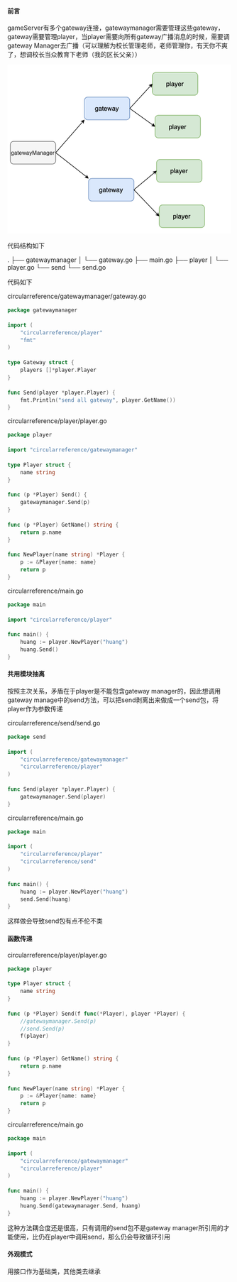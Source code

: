 #### 前言

gameServer有多个gateway连接，gatewaymanager需要管理这些gateway，gateway需要管理player，当player需要向所有gateway广播消息的时候，需要调gateway Manager去广播（可以理解为校长管理老师，老师管理你，有天你不爽了，想调校长当众教育下老师（我的区长父亲））

![image-20210324164419972](image-20210324164419972.png)

代码结构如下

.
├── gatewaymanager
│   └── gateway.go
├── main.go
├── player
│   └── player.go
└── send
    └── send.go

代码如下

circularreference/gatewaymanager/gateway.go

```go
package gatewaymanager

import (
	"circularreference/player"
	"fmt"
)

type Gateway struct {
	players []*player.Player
}

func Send(player *player.Player) {
	fmt.Println("send all gateway", player.GetName())
}
```

circularreference/player/player.go

```go
package player

import "circularreference/gatewaymanager"

type Player struct {
	name string
}

func (p *Player) Send() {
	gatewaymanager.Send(p)
}

func (p *Player) GetName() string {
	return p.name
}

func NewPlayer(name string) *Player {
	p := &Player{name: name}
	return p
}
```

circularreference/main.go

```go
package main

import "circularreference/player"

func main() {
	huang := player.NewPlayer("huang")
	huang.Send()
}

```

#### 共用模块抽离

按照主次关系，矛盾在于player是不能包含gateway manager的，因此想调用gateway manage中的send方法，可以把send剥离出来做成一个send包，将player作为参数传递

circularreference/send/send.go

```go
package send

import (
	"circularreference/gatewaymanager"
	"circularreference/player"
)

func Send(player *player.Player) {
	gatewaymanager.Send(player)
}
```

circularreference/main.go

```go
package main

import (
	"circularreference/player"
	"circularreference/send"
)

func main() {
	huang := player.NewPlayer("huang")
	send.Send(huang)
}
```

这样做会导致send包有点不伦不类

#### 函数传递

circularreference/player/player.go

```go
package player

type Player struct {
	name string
}

func (p *Player) Send(f func(*Player), player *Player) {
	//gatewaymanager.Send(p)
	//send.Send(p)
	f(player)
}

func (p *Player) GetName() string {
	return p.name
}

func NewPlayer(name string) *Player {
	p := &Player{name: name}
	return p
}
```

circularreference/main.go

```go
package main

import (
	"circularreference/gatewaymanager"
	"circularreference/player"
)

func main() {
	huang := player.NewPlayer("huang")
	huang.Send(gatewaymanager.Send, huang)
}

```

这种方法耦合度还是很高，只有调用的send包不是gateway manager所引用的才能使用，比仍在player中调用send，那么仍会导致循环引用

#### 外观模式

用接口作为基础类，其他类去继承